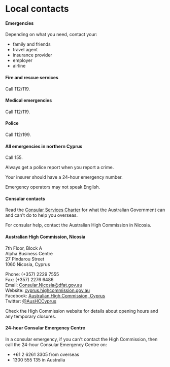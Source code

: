 # Local contacts

#### Emergencies

Depending on what you need, contact your:

* family and friends
* travel agent
* insurance provider
* employer
* airline

#### Fire and rescue services

Call 112/119.

#### Medical emergencies

Call 112/119.

#### Police

Call 112/199.

#### All emergencies in northern Cyprus

Call 155.

Always get a police report when you report a crime.

Your insurer should have a 24-hour emergency number.

Emergency operators may not speak English.

#### Consular contacts

Read the [Consular Services Charter](/node/46) for what the Australian Government can and can't do to help you overseas.

For consular help, contact the Australian High Commission in Nicosia.

#### Australian High Commission, Nicosia

7th Floor, Block A  
Alpha Business Centre  
27 Pindarou Street  
1060 Nicosia, Cyprus

Phone: (+357) 2229 7555  
Fax: (+357) 2276 6486  
Email: [Consular.Nicosia@dfat.gov.au](mailto:Consular.Nicosia@dfat.gov.au)  
Website: [cyprus.highcommission.gov.au](http://www.cyprus.highcommission.gov.au/)  
Facebook: [Australian High Commission, Cyprus](https://www.facebook.com/AustraliaInCyprus)  
Twitter: [@AusHCCyprus](https://twitter.com/AusHCCyprus)

Check the High Commission website for details about opening hours and any temporary closures.

#### 24-hour Consular Emergency Centre

In a consular emergency, if you can't contact the High Commission, then call the 24-hour Consular Emergency Centre on:

* +61 2 6261 3305 from overseas
* 1300 555 135 in Australia